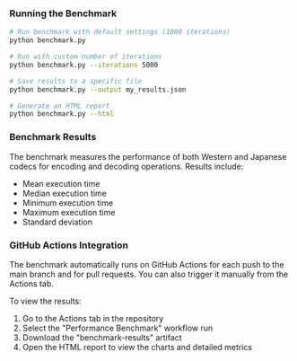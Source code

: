 ### Running the Benchmark

```bash
# Run benchmark with default settings (1000 iterations)
python benchmark.py

# Run with custom number of iterations
python benchmark.py --iterations 5000

# Save results to a specific file
python benchmark.py --output my_results.json

# Generate an HTML report
python benchmark.py --html
```

### Benchmark Results

The benchmark measures the performance of both Western and Japanese codecs for encoding and decoding operations. Results include:
- Mean execution time
- Median execution time
- Minimum execution time
- Maximum execution time
- Standard deviation

### GitHub Actions Integration

The benchmark automatically runs on GitHub Actions for each push to the main branch and for pull requests. You can also trigger it manually from the Actions tab.

To view the results:
1. Go to the Actions tab in the repository
2. Select the "Performance Benchmark" workflow run
3. Download the "benchmark-results" artifact
4. Open the HTML report to view the charts and detailed metrics